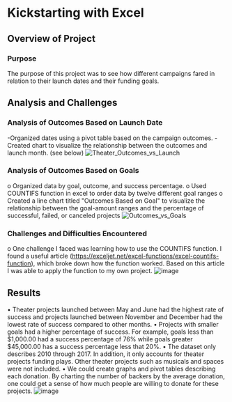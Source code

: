 
# Kickstarting with Excel

## Overview of Project

### Purpose

The purpose of this project was to see how different campaigns fared in relation to their launch dates and their funding goals. 

## Analysis and Challenges

### Analysis of Outcomes Based on Launch Date

-Organized dates using a pivot table based on the campaign outcomes. 
-Created chart to visualize the relationship between the outcomes and launch month. (see below)
![Theater_Outcomes_vs_Launch](https://user-images.githubusercontent.com/82424250/116789612-475b6680-aa75-11eb-9326-531887a4e6c0.png)

### Analysis of Outcomes Based on Goals

o	Organized data by goal, outcome, and success percentage.
o	Used COUNTIFS function in excel to order data by twelve different goal ranges
o	Created a line chart titled "Outcomes Based on Goal" to visualize the relationship between the goal-amount ranges and the percentage of successful, failed, or canceled projects 
![Outcomes_vs_Goals](https://user-images.githubusercontent.com/82424250/116789623-56daaf80-aa75-11eb-842c-25d626fe335a.png)


### Challenges and Difficulties Encountered

o	One challenge I faced was learning how to use the COUNTIFS function. I found a useful article (https://exceljet.net/excel-functions/excel-countifs-function), which broke down how the function worked. Based on this article I was able to apply the function to my own project. ![image](https://user-images.githubusercontent.com/82424250/116789332-f39c4d80-aa73-11eb-87fc-c17fee738c0f.png)

## Results

•	Theater projects launched between May and June had the highest rate of success and projects launched between November and December had the lowest rate of success compared to other months. 
•	Projects with smaller goals had a higher percentage of success. For example, goals less than $1,000.00 had a success percentage of 76% while goals greater $45,000.00 has a success percentage less that 20%.
•	The dataset only describes 2010 through 2017. In addition, it only accounts for theater projects funding plays. Other theater projects such as musicals and spaces were not included. 
•	We could create graphs and pivot tables describing each donation. By charting the number of backers by the average donation, one could get a sense of how much people are willing to donate for these projects. 
![image](https://user-images.githubusercontent.com/82424250/116789340-fd25b580-aa73-11eb-92c0-51c83de8ff59.png)
